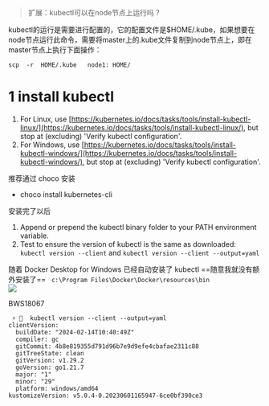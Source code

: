 



> 扩展：kubectl可以在node节点上运行吗 ?

kubectl的运行是需要进行配置的，它的配置文件是$HOME/.kube，如果想要在node节点运行此命令，需要将master上的.kube文件复制到node节点上，即在master节点上执行下面操作：

```shell
scp  -r  HOME/.kube   node1: HOME/
```



# 1 install kubectl

1. For Linux, use [https://kubernetes.io/docs/tasks/tools/install-kubectl-linux/](https://kubernetes.io/docs/tasks/tools/install-kubectl-linux/), but stop at (excluding) 'Verify kubectl configuration'.
2. For Windows, use [https://kubernetes.io/docs/tasks/tools/install-kubectl-windows/](https://kubernetes.io/docs/tasks/tools/install-kubectl-windows/), but stop at (excluding) 'Verify kubectl configuration'.

推荐通过 choco 安装 
- choco install kubernetes-cli

安装完了以后
1. Append or prepend the kubectl binary folder to your PATH environment variable.
2. Test to ensure the version of kubectl is the same as downloaded: `kubectl version --client` and `kubectl version --client --output=yaml`

 随着 Docker Desktop for Windows  已经自动安装了 kubectl 
 ==随意我就没有额外安装了==
` c:\Program Files\Docker\Docker\resources\bin`\
 ![](image/Pasted%20image%2020240723113535.png)

BWS18067 
```
 ⚡ 🦄  kubectl version --client --output=yaml
clientVersion:
  buildDate: "2024-02-14T10:40:49Z"
  compiler: gc
  gitCommit: 4b8e819355d791d96b7e9d9efe4cbafae2311c88
  gitTreeState: clean
  gitVersion: v1.29.2
  goVersion: go1.21.7
  major: "1"
  minor: "29"
  platform: windows/amd64
kustomizeVersion: v5.0.4-0.20230601165947-6ce0bf390ce3
```




